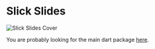 # Slick Slides

![Slick Slides Cover](https://raw.githubusercontent.com/serverpod/slick_slides/main/slick_slides/misc/cover.jpg)

You are probably looking for the main dart package [here](https://github.com/serverpod/slick_slides/tree/main/slick_slides).